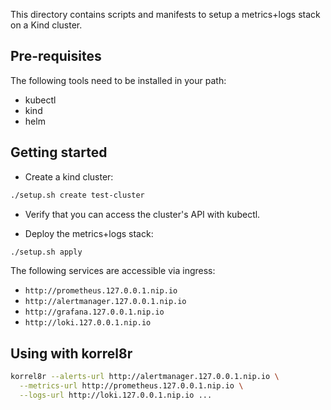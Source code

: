This directory contains scripts and manifests to setup a metrics+logs stack on
a Kind cluster.

## Pre-requisites

The following tools need to be installed in your path:
* kubectl
* kind
* helm

## Getting started

* Create a kind cluster:

```bash
./setup.sh create test-cluster
```

* Verify that you can access the cluster's API with kubectl.

* Deploy the metrics+logs stack:

```bash
./setup.sh apply
```

The following services are accessible via ingress:
* `http://prometheus.127.0.0.1.nip.io`
* `http://alertmanager.127.0.0.1.nip.io`
* `http://grafana.127.0.0.1.nip.io`
* `http://loki.127.0.0.1.nip.io`

## Using with korrel8r

```bash
korrel8r --alerts-url http://alertmanager.127.0.0.1.nip.io \
  --metrics-url http://prometheus.127.0.0.1.nip.io \
  --logs-url http://loki.127.0.0.1.nip.io ...
```

